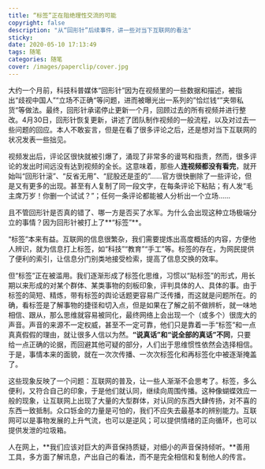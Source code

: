 ```yaml
---
title: “标签”正在阻绝理性交流的可能
copyright: false
description: "从“回形针”后续事件，讲一些对当下互联网的看法"
sticky: 
date: 2020-05-10 17:13:49
tags: 随笔
categories: 随笔
cover: /images/paperclip/cover.jpg
---
```


​        大约一个月前，科技科普媒体“回形针”因为在视频里的一些数据和描述，被指出“歧视中国人”“立场不正确“等问题，进而被曝光出一系列的”恰烂钱“”夹带私货“等做法。最终，回形针承诺停止更新一个月，回顾过去的所有视频并进行整改。4月30日，回形针恢复更新，讲述了团队制作视频的一般流程，以及对过去一些问题的回应。本人不敢妄言，但是在看了很多评论之后，还是想对当下互联网的状况发表一些拙见。

​        视频发出后，评论区很快就被引爆了，涌现了非常多的谩骂和指责，然而，很多评论的发出时间远没有达到视频的全长。这意味着，那些人**连视频都没有看完**，就开始叫“回形针滚”、“反省无用”、“屁股还是歪的”……官方很快删除了一些评论，但是又有更多的出现。甚至有人复制了同一段文字，在每条评论下粘贴；有人发“毛主席万岁！你删一个试试？”；任何一条评论都能被人分析出一个立场…… 

​        且不管回形针是否真的错了、哪一方是否买了水军。为什么会出现这种立场极端分立的事情？因为回形针被打上了**“标签”**。

​        “标签”本来有益。互联网的信息很繁杂，我们需要提炼出高度概括的内容，方便他人辨识，就为信息打上标签，如“科技”“教育”“手工”等。标签的存在，为网民提供了便利的索引，让信息分门别类地接受检索，提高了信息交换的效率。

​        但“标签”正在被滥用。我们逐渐形成了标签化思维，习惯以“贴标签”的形式，用长期以来形成的对某个群体、某类事物的刻板印象，评判具体的人、具体的事。由于标签的简短、精炼，带有标签的舆论话题更容易广泛传播，而这就是问题所在。的确，看标签是了解事物的捷径和切入点，但是如果在了解之前不做辨析，就一味地相信、跟从，那么思维就容易被同化，最终网络上会出现一个（或多个）很庞大的声音。声音的来源不一定权威，甚至不一定可靠，他们只是靠着一手“标签”和一点真真假假的理由，就让很多人信以为然。**“说真话”和“说全部的真话”不同**，只要给一点正确的论据，而回避其他可疑的部分，人们出于思维惯性依然会选择相信。于是，事情本来的面貌，就在一次次传播、一次次标签化和再标签化中被逐渐掩盖了。

​        这些现象反映了一个问题：互联网的普及，让一些人渐渐不会思考了。标签，多么便利，又符合自己的印象，于是他们就认同，继续向周围传播。这种像蝴蝶效应一般的现象，让互联网上出现了大量的大型群体，对认同的东西大肆传扬，对不喜的东西一致抵制。众口铄金的力量是可怕的，我们不应失去最基本的辨别能力。互联网可以是事物发展的上升气流，也可以是逆风；可以提供情绪的正向循环，也可以提供发泄的垃圾箱。

​        人在网上，**我们应该对巨大的声音保持质疑，对细小的声音保持倾听。**善用工具，多方面了解讯息，产出自己的看法，而不是完全相信和复制他人的传言。

 

 